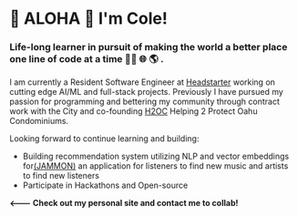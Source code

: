 # 🌊 ALOHA 🤙 I'm Cole!

### Life-long learner in pursuit of making the world a better place one line of code at a time 👨‍💻 🌐 🌎 .

<!-- Currently working on UX at [Sentry](https://sentry.io/). Previously, I co-created [Astro](https://github.com/withastro/astro) as a founding engineer at [The Astro Technology Company](https://astro.build/blog/the-astro-technology-company/). Before that, I built [Microsite](https://github.com/natemoo-re/microsite), the first web framework for [islands architecture](https://www.patterns.dev/vanilla/islands-architecture/). -->

I am currently a Resident Software Engineer at [Headstarter](https://headstarter.co) working on cutting edge AI/ML and full-stack projects. Previously I have pursued my passion for programming and bettering my community through contract work with the City and co-founding [H2OC](https://www.youtube.com/watch?v=2SWbr4vUf_A) Helping 2 Protect Oahu Condominiums.

Looking forward to continue learning and building:

- Building recommendation system utilizing NLP and vector embeddings for[(JAMMON)](https://github.com/Cole-House/Jammon) an application for listeners to find new music and artists to find new listeners
- Participate in Hackathons and Open-source

**<--- Check out my personal site and contact me to collab!**

<!-- <a href="https://github.com/sponsors/natemoo-re" title="Sponsor Nate Moore"><img src="/assets/sponsor.svg?sanitize=true" width="94" height="28" aria-hidden="true"></a> -->

<!-- ---

| 🎵 Now Playing                                                                                                                    |
| ------------------------------------------------------------------------------------------------------------------------------ |
| <a href="https://status.nmoo.dev/now-playing?open"><img src="https://status.nmoo.dev/now-playing" width="540" height="64"></a> |


<table>
  <thead>
    <tr>
      <th>📈 Top Tracks</th>
    </tr>
  </thead>
  <tbody>
    <tr>
      <td><a href="https://status.nmoo.dev/top-tracks?i=1&open"><img src="https://status.nmoo.dev/top-tracks?i=1" width="540" height="64"></a></td>
    </tr>
    <tr></tr>
    <tr>
      <td><a href="https://status.nmoo.dev/top-tracks?i=2&open"><img src="https://status.nmoo.dev/top-tracks?i=2" width="540" height="64"></a></td>
    </tr>
    <tr></tr>
    <tr>
      <td><a href="https://status.nmoo.dev/top-tracks?i=3&open"><img src="https://status.nmoo.dev/top-tracks?i=3" width="540" height="64"></a></td>
    </tr>
  </tbody>
</table> -->
